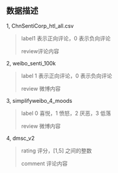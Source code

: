 ## 数据描述



1, ChnSentiCorp_htl_all.csv

> label1 表示正向评论，0 表示负向评论
>
> review评论内容



2, weibo_senti_100k

> label  1 表示正向评论，0 表示负向评论  
>
> review  微博内容



3, simplifyweibo_4_moods

> label  0 喜悦，1 愤怒，2 厌恶，3 低落  
>
> review  微博内容



4, dmsc_v2

> rating  评分，[1,5] 之间的整数      
>
> comment  评论内容































